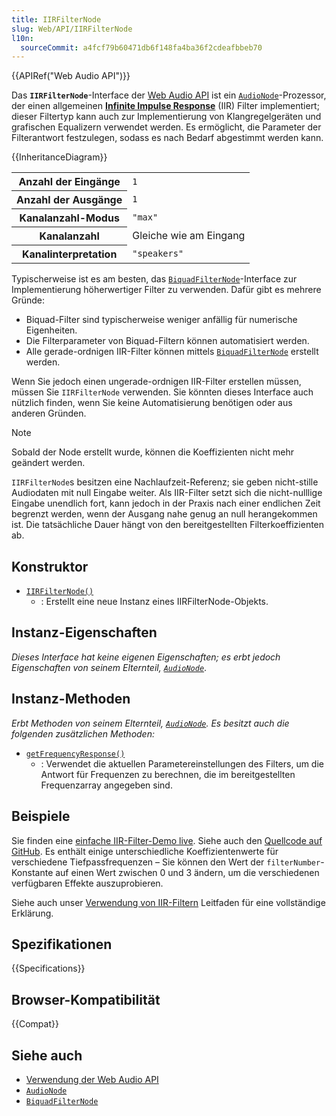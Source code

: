 ```yaml
---
title: IIRFilterNode
slug: Web/API/IIRFilterNode
l10n:
  sourceCommit: a4fcf79b60471db6f148fa4ba36f2cdeafbbeb70
---
```


{{APIRef("Web Audio API")}}

Das **`IIRFilterNode`**-Interface der [Web Audio API](/de/docs/Web/API/Web_Audio_API) ist ein [`AudioNode`](/de/docs/Web/API/AudioNode)-Prozessor, der einen allgemeinen **[Infinite Impulse Response](https://en.wikipedia.org/wiki/Infinite_impulse_response)** (IIR) Filter implementiert; dieser Filtertyp kann auch zur Implementierung von Klangregelgeräten und grafischen Equalizern verwendet werden. Es ermöglicht, die Parameter der Filterantwort festzulegen, sodass es nach Bedarf abgestimmt werden kann.

{{InheritanceDiagram}}

<table class="properties">
  <tbody>
    <tr>
      <th scope="row">Anzahl der Eingänge</th>
      <td><code>1</code></td>
    </tr>
    <tr>
      <th scope="row">Anzahl der Ausgänge</th>
      <td><code>1</code></td>
    </tr>
    <tr>
      <th scope="row">Kanalanzahl-Modus</th>
      <td><code>"max"</code></td>
    </tr>
    <tr>
      <th scope="row">Kanalanzahl</th>
      <td>Gleiche wie am Eingang</td>
    </tr>
    <tr>
      <th scope="row">Kanalinterpretation</th>
      <td><code>"speakers"</code></td>
    </tr>
  </tbody>
</table>

Typischerweise ist es am besten, das [`BiquadFilterNode`](/de/docs/Web/API/BiquadFilterNode)-Interface zur Implementierung höherwertiger Filter zu verwenden. Dafür gibt es mehrere Gründe:

- Biquad-Filter sind typischerweise weniger anfällig für numerische Eigenheiten.
- Die Filterparameter von Biquad-Filtern können automatisiert werden.
- Alle gerade-ordnigen IIR-Filter können mittels [`BiquadFilterNode`](/de/docs/Web/API/BiquadFilterNode) erstellt werden.

Wenn Sie jedoch einen ungerade-ordnigen IIR-Filter erstellen müssen, müssen Sie `IIRFilterNode` verwenden. Sie könnten dieses Interface auch nützlich finden, wenn Sie keine Automatisierung benötigen oder aus anderen Gründen.

> [!NOTE]
> Sobald der Node erstellt wurde, können die Koeffizienten nicht mehr geändert werden.

`IIRFilterNode`s besitzen eine Nachlaufzeit-Referenz; sie geben nicht-stille Audiodaten mit null Eingabe weiter. Als IIR-Filter setzt sich die nicht-nulllige Eingabe unendlich fort, kann jedoch in der Praxis nach einer endlichen Zeit begrenzt werden, wenn der Ausgang nahe genug an null herangekommen ist. Die tatsächliche Dauer hängt von den bereitgestellten Filterkoeffizienten ab.

## Konstruktor

- [`IIRFilterNode()`](/de/docs/Web/API/IIRFilterNode/IIRFilterNode)
  - : Erstellt eine neue Instanz eines IIRFilterNode-Objekts.

## Instanz-Eigenschaften

_Dieses Interface hat keine eigenen Eigenschaften; es erbt jedoch Eigenschaften von seinem Elternteil, [`AudioNode`](/de/docs/Web/API/AudioNode)_.

## Instanz-Methoden

_Erbt Methoden von seinem Elternteil, [`AudioNode`](/de/docs/Web/API/AudioNode). Es besitzt auch die folgenden zusätzlichen Methoden:_

- [`getFrequencyResponse()`](/de/docs/Web/API/IIRFilterNode/getFrequencyResponse)
  - : Verwendet die aktuellen Parametereinstellungen des Filters, um die Antwort für Frequenzen zu berechnen, die im bereitgestellten Frequenzarray angegeben sind.

## Beispiele

Sie finden eine [einfache IIR-Filter-Demo live](https://mdn.github.io/webaudio-examples/iirfilter-node/). Siehe auch den [Quellcode auf GitHub](https://github.com/mdn/webaudio-examples/tree/main/iirfilter-node). Es enthält einige unterschiedliche Koeffizientenwerte für verschiedene Tiefpassfrequenzen – Sie können den Wert der `filterNumber`-Konstante auf einen Wert zwischen 0 und 3 ändern, um die verschiedenen verfügbaren Effekte auszuprobieren.

Siehe auch unser [Verwendung von IIR-Filtern](/de/docs/Web/API/Web_Audio_API/Using_IIR_filters) Leitfaden für eine vollständige Erklärung.

## Spezifikationen

{{Specifications}}

## Browser-Kompatibilität

{{Compat}}

## Siehe auch

- [Verwendung der Web Audio API](/de/docs/Web/API/Web_Audio_API/Using_Web_Audio_API)
- [`AudioNode`](/de/docs/Web/API/AudioNode)
- [`BiquadFilterNode`](/de/docs/Web/API/BiquadFilterNode)
